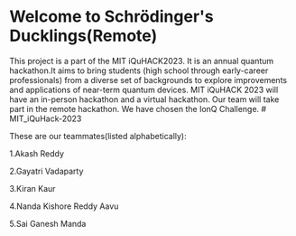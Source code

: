 <b><h1>Welcome to Schrödinger's Ducklings(Remote)</h1></b>

This project is a part of the MIT iQuHACK2023. It is an annual quantum hackathon.It aims to bring students (high school through early-career professionals) from a diverse set of backgrounds to explore improvements and applications of near-term quantum devices. MIT iQuHACK 2023 will have an in-person hackathon and a virtual hackathon. Our team will take part in the remote hackathon. We have chosen the IonQ Challenge. # MIT_iQuHack-2023

These are our teammates(listed alphabetically):

1.Akash Reddy

2.Gayatri Vadaparty

3.Kiran Kaur

4.Nanda Kishore Reddy Aavu

5.Sai Ganesh Manda

